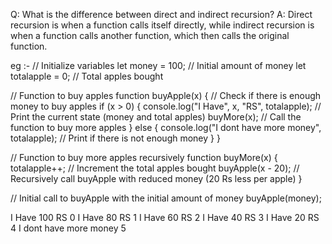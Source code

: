 Q: What is the difference between direct and indirect recursion?
A: Direct recursion is when a function calls itself directly, while indirect recursion is when a function calls another function, which then calls the original function.


eg :- 
// Initialize variables
let money = 100;     // Initial amount of money
let totalapple = 0;  // Total apples bought

// Function to buy apples
function buyApple(x) {
  // Check if there is enough money to buy apples
  if (x > 0) {
    console.log("I Have", x, "RS", totalapple);  // Print the current state (money and total apples)
    buyMore(x);  // Call the function to buy more apples
  } else {
    console.log("I dont have more money", totalapple);  // Print if there is not enough money
  }
}

// Function to buy more apples recursively
function buyMore(x) {
  totalapple++;  // Increment the total apples bought
  buyApple(x - 20);  // Recursively call buyApple with reduced money (20 Rs less per apple)
}

// Initial call to buyApple with the initial amount of money
buyApple(money);


I Have 100 RS 0
I Have 80 RS 1
I Have 60 RS 2
I Have 40 RS 3
I Have 20 RS 4
I dont have more money 5
